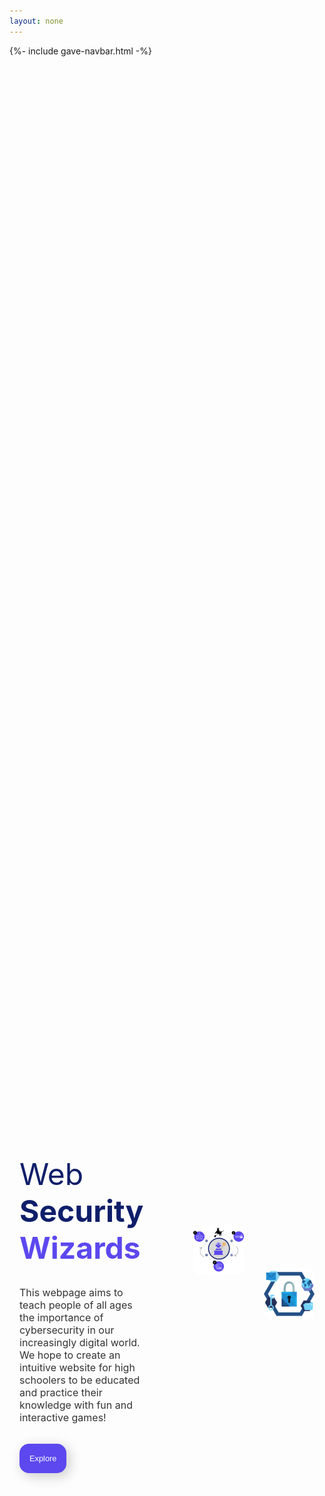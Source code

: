 ```yaml
---
layout: none
---
```


{%- include gave-navbar.html -%}

<style>
    @import url('https://fonts.googleapis.com/css2?family=Montserrat:wght@500&family=Poppins:wght@400;500;600;700&display=swap');

    :root {
        --primary-color: #5c48ee;
        --primary-color-dark: #0f1e6a;
        --secondary-color: #f9fafe;
        --text-color: #333333;
        --white: #ffffff;
        --max-width: 1200px;
    }

    .container {
        max-width: var(--max-width);
        margin: auto;
        padding: 1rem;
        min-height: calc(100vh - 100px);
        display: grid;
        grid-template-columns: repeat(2, 1fr);
        gap:5rem;
    }

    .content_container {
        display: flex;
        flex-direction: column;
        justify-content: center;
    }

    .content_container h1{
        font-size: 3rem;
        font-weight: 400;
        line-height 3.5rem;
        color: var(--primary-color-dark);
        margin-bottom: 1rem;
    }

    .heading_1{
        font-weight: 700;
    }

    .heading_2{
        font-weight: 700;
        color: var(--primary-color);
    }

    .content_container p{
        font-size: 1rem;
        color: var(--text-color);
        margin-bottom: 2rem;
    }

    .content_container button {
        width: fit-content;
        padding: 1rem;
        font-size: .8rem;
        white-space: nowrap;
        background-color: var(--primary-color);
        color: var(--white);
        outline: none;
        border: none;
        border-radius: 15px; 
        box-shadow: 5px 5px 20px rgba(0,0,0,0.2);
        transition: .3s;
        cursor:pointer;
    }

    .content_container button:hover {
        background-color: var(--primary-color-dark);
    }

    .image_container {
        position: relative;
        display: grid;
        grid-template-columns: repeat(2, 1fr);
        gap: 2rem;
        place-content: center;
    }

    .image_container img {
        width: 100%;
        max-width: 1000px;
        margin: auto;
        border-radius: 10px;
    }

    .image_container img:nth-child(1){
        transform: translateY(-70px);
    }
</style>

<html>
    <body>
        <section class="container">
            <div class="content_container">
                <h1>
                    Web<br>
                    <span class="heading_1">Security</span><br>
                    <span class="heading_2">Wizards</span>
                </h1>
                <p>
                    This webpage aims to teach people of all ages the importance of cybersecurity in our increasingly digital world. We hope to create an intuitive website for high schoolers to be educated and practice their knowledge with fun and interactive games! 
                </p>
                <button>Explore</button>
            </div>
            <div class="image_container">
                <img src="images/image1.png" alt="image1" width="100">
                <img src="images/image2.png" alt="image2">
            </div>
        </section>
    </body>
</html>
